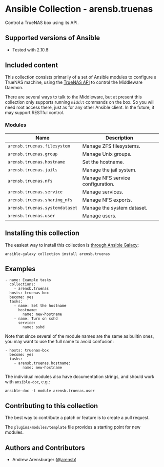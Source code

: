 # Ansible Collection - arensb.truenas

Control a TrueNAS box using its API.

## Supported versions of Ansible
- Tested with 2.10.8

## Included content

This collection consists primarily of a set of Ansible modules to
configure a TrueNAS machine, using the
[TrueNAS API](https://www.truenas.com/docs/api/websocket.html)
to control the Middleware Daemon.

There are several ways to talk to the Middleware, but at present this
collection only supports running `midclt` commands on the box. So you
will need root access there, just as for any other Ansible client. In
the future, it may support RESTful control.

### Modules
Name                           | Description
------------------------------ | ------------------
`arensb.truenas.filesystem`    | Manage ZFS filesystems.
`arensb.truenas.group`         | Manage Unix groups.
`arensb.truenas.hostname`      | Set the hostname.
`arensb.truenas.jails`         | Manage the jail system.
`arensb.truenas.nfs`           | Manage NFS service configuration.
`arensb.truenas.service`       | Manage services.
`arensb.truenas.sharing_nfs`   | Manage NFS exports.
`arensb.truenas.systemdataset` | Manage the system dataset.
`arensb.truenas.user`          | Manage users.

## Installing this collection

The easiest way to install this collection is
[through Ansible Galaxy](https://galaxy.ansible.com/arensb/truenas):

    ansible-galaxy collection install arensb.truenas

<!--
If you want a git repository, e.g., for development:

1. Pick a directory `/my/collections/ansible_collections` to put the collection in.
2. Make sure that in your `ansible.cfg`, you have
 -->

## Examples

    - name: Example tasks
      collections:
        - arensb.truenas
      hosts: truenas-box
      become: yes
      tasks:
        - name: Set the hostname
          hostname:
            name: new-hostname
        - name: Turn on sshd
          service:
            name: sshd

Note that since several of the module names are the same as builtin
ones, you may want to use the full name to avoid confusion:

    - hosts: truenas-box
      become: yes
      tasks:
        - arensb.truenas.hostname:
            name: new-hostname

The individual modules also have documentation strings, and should work with
`ansible-doc`, e.g.:

    ansible-doc -t module arensb.truenas.user

## Contributing to this collection
The best way to contribute a patch or feature is to create a pull request.

The `plugins/modules/template` file provides a starting point for new modules.

## Authors and Contributors

- Andrew Arensburger ([@arensb](https://mastodon.social/@arensb))
